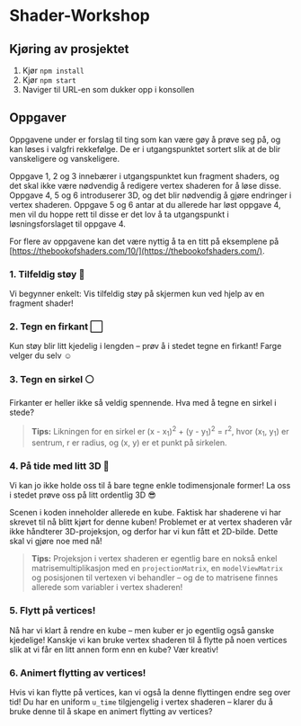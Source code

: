 # Shader-Workshop

## Kjøring av prosjektet

1. Kjør `npm install`
2. Kjør `npm start`
3. Naviger til URL-en som dukker opp i konsollen

## Oppgaver

Oppgavene under er forslag til ting som kan være gøy å prøve seg på, og kan løses i valgfri rekkefølge. De er i utgangspunktet sortert slik at de blir vanskeligere og vanskeligere.

Oppgave 1, 2 og 3 innebærer i utgangspunktet kun fragment shaders, og det skal ikke være nødvendig å redigere vertex shaderen for å løse disse. Oppgave 4, 5 og 6 introduserer 3D, og det blir nødvendig å gjøre endringer i vertex shaderen. Oppgave 5 og 6 antar at du allerede har løst oppgave 4, men vil du hoppe rett til disse er det lov å ta utgangspunkt i løsningsforslaget til oppgave 4.

For flere av oppgavene kan det være nyttig å ta en titt på eksemplene på [https://thebookofshaders.com/10/](https://thebookofshaders.com/).

### 1. Tilfeldig støy 📣
Vi begynner enkelt: Vis tilfeldig støy på skjermen kun ved hjelp av en fragment shader!

### 2. Tegn en firkant ⬜

Kun støy blir litt kjedelig i lengden – prøv å i stedet tegne en firkant! Farge velger du selv ☺️

### 3. Tegn en sirkel ⚪

Firkanter er heller ikke så veldig spennende. Hva med å tegne en sirkel i stede?

> **Tips:** Likningen for en sirkel er (x - x<sub>1</sub>)<sup>2</sup> + (y - y<sub>1</sub>)<sup>2</sup> = r<sup>2</sup>, hvor (x<sub>1</sub>, y<sub>1</sub>) er sentrum, r er radius, og (x, y) er et punkt på sirkelen.

### 4. På tide med litt 3D 🧊
Vi kan jo ikke holde oss til å bare tegne enkle todimensjonale former! La oss i stedet prøve oss på litt ordentlig 3D 😎

Scenen i koden inneholder allerede en kube. Faktisk har shaderene vi har skrevet til nå blitt kjørt for denne kuben! Problemet er at vertex shaderen vår ikke håndterer 3D-projeksjon, og derfor har vi kun fått et 2D-bilde. Dette skal vi gjøre noe med nå!

> **Tips:** Projeksjon i vertex shaderen er egentlig bare en nokså enkel matrisemultiplikasjon med en `projectionMatrix`, en `modelViewMatrix` og posisjonen til vertexen vi behandler – og de to matrisene finnes allerede som variabler i vertex shaderen!

### 5. Flytt på vertices!
Nå har vi klart å rendre en kube – men kuber er jo egentlig også ganske kjedelige! Kanskje vi kan bruke vertex shaderen til å flytte på noen vertices slik at vi får en litt annen form enn en kube? Vær kreativ!

### 6. Animert flytting av vertices!
Hvis vi kan flytte på vertices, kan vi også la denne flyttingen endre seg over tid! Du har en uniform `u_time` tilgjengelig i vertex shaderen – klarer du å bruke denne til å skape en animert flytting av vertices?
